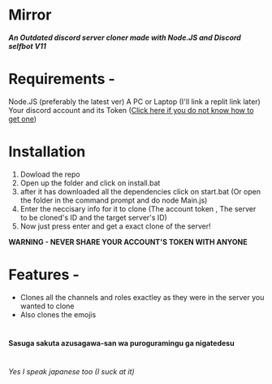 # Mirror

***An Outdated discord server cloner made with Node.JS and Discord selfbot V11*** 

# Requirements -
Node.JS (preferably the latest ver)
A PC or Laptop (I'll link a replit link later)
Your discord account and its Token ([Click here if you do not know how to get one](https://www.youtube.com/watch?v=YEgFvgg7ZPI))
# Installation

1. Dowload the repo
2. Open up the folder and click on install.bat
3. after it has downloaded all the dependencies click on start.bat (Or open the folder in the command prompt and do node Main.js)
4. Enter the neccisary info for it to clone (The account token , The server to be cloned's ID and the target server's ID) 
5. Now just press enter and get a exact clone of the server!

**WARNING - NEVER SHARE YOUR ACCOUNT'S TOKEN WITH ANYONE**




# Features -

 - Clones all the channels and roles exactley as they were in the server you wanted to clone
 - Also clones the emojis

#
**Sasuga sakuta azusagawa-san wa puroguramingu ga nigatedesu**
# 
*Yes I speak japanese too (I suck at it)*